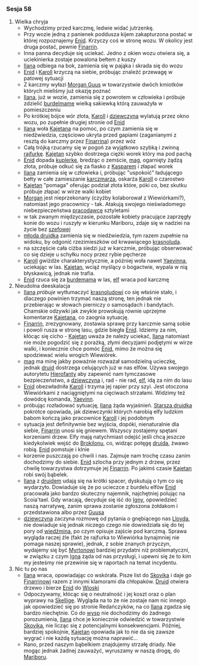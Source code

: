 ### Sesja 58
1. Wielka chryja
    - Wychodzimy przed karczmę, ledwie widać jutrzenkę.
    - Przy wozie jedną z panienek poddusza kijem zakapturzona postać w której rozpoznajemy [Enid](#p_enid). Krzyczy coś w stronę wozu. W okolicy jest druga postać, pewnie [Finarrin](#p_druid_finarrin).
    - Inna panna decyduje się uciekać. Jedno z okien wozu otwiera się, a uciekinierka zostaje powalona bełtem z kuszy
    - [Ilana](#g_ilana) odbiega na bok, zamienia się w pająka i skrada się do wozu
    - [Enid](#p_enid) i [Karoll](#p_karoll) krzyczą na siebie, próbując znaleźć przewagę w patowej sytuacji
    - Z karczmy wyłazi [Morgan Guus](#p_morgan) w towarzystwie dwóch kmiotków których mieliśmy już okazję poznać
    - [Ilana](#g_ilana), już w wozie, zamienia się z powrotem w człowieka i próbuje zdzielić [burdelmamę](#p_karoll) wielką sakiewką którą zauważyła w pomieszczeniu
    - Po krótkiej bójce wór złota, [Karoll](#p_karoll) i [dziewczyna](#g_ilana) wylatują przez okno wozu, po zupełnie drugiej stronie od [Enid](#p_enid)
    - [Ilana](#g_ilana) woła [Kajetana](#g_kajetan) na pomoc, po czym zamienia się w niedźwiedzia, częściowo ukryta przed gapiami (zaganianymi z resztą do karczmy przez [Finarrina](#p_druid_finarrin)) przez wóz
    - Całą trójką rzucamy się w pogoń za wyjątkowo szybką i zwinną [rajfurkę](#p_karoll). [Kajetan](#g_kajetan) szybko dostrzega ciężki worek który ma pod pachą
    - [Enid](#p_enid) dopada [kuplerkę](#p_karoll), bredząc o zemście, [mag](#g_kajetan), ogarnięty żądzą złota, próbuje odkuć się za fiasko z [Kasparem](#p_kaspar) i złapać worek
    - [Ilana](#g_ilana) zamienia się w człowieka i, próbując "uspokoić" ładującego bełty w całe zamieszanie [karczmarza](#p_morgan), oskarża [Karoll](#p_karoll) o czarostwo
    - [Kajetan](#g_kajetan) "pomaga" oferując podział złota które, póki co, bez skutku próbuje złapać w wirze walki kobiet
    - [Morgan](#p_morgan) jest nieprzekonany (czyżby kolaborował z Wiewiórkami?), natomiast jego pracownicy - tak. Atakują swojego nieświadomego niebezpieczeństwa [pracodawcę](#p_morgan) sztyletami
    - w tak zwanym międzyczasie, pozostałe kobiety pracujące zaprzęgły konie do wozu i ruszyły w kierunku Mariboru, zdaje się w nadziei na życie bez [szefowej](#p_karoll)
    - [młoda druidka](#g_ilana) zamienia się w niedźwiedzia, tym razem zupełnie na widoku, by odgonić rzezimieszków od krwawiącego [krasnoluda](#p_morgan).
    - na szczęście cała ciżba siedzi już w karczmie, próbując obserwować co się dzieje u schyłku nocy przez rybie pęcherze
    - [Karoll](#p_karoll) gwiżdże charakterystycznie, a później woła nawet [Yaevinna](#p_yaevinn), uciekając w las. [Kajetan](#g_kajetan), wciąż myślący o bogactwie, wypala w nią błyskawicą, jednak nie trafia.
    - [Enid](#p_enid) rzuca się za [burdemamą](#p_karoll) w las, [elf](#g_kajetan) wraca pod karczmę
2. Nieudolna deeskalacja
    - [Ilana](#g_ilana) _próbuje_ wytłumaczyć [krasnoludowi](#p_morgan) co się właśnie stało, i dlaczego powinien trzymać naszą stronę, ten jednak nie przebierając w słowach pierniczy o samosądach i bandytach. Chamskie odzywki jak zwykle prowokują równie uprzejme komentarze [Kajetana](#g_kajetan), co zaognia sytuację.
    - [Finarrin](#p_druid_finarrin), zrezygnowany, zostawia sprawę przy karczmie samą sobie i powoli rusza w stronę lasu, gdzie biegła [Enid](#p_enid). Idziemy za nim, kłócąc się cicho - [Kajetan](#g_kajetan) uważa że należy uciekać, [Ilana](#g_ilana) natomiast nie może pogodzić się z porażką, złymi decyzjami podjętymi w wirze walki, i koniecznie chce pomóc [Enid](#p_enid), mimo że można się spodziewać wielu wrogich Wiewiórek.
    - [mag](#g_kajetan) ma minę jakby poważnie rozważał samodzielną ucieczkę, jednak [druid](#p_druid_finarrin) dostrzega celujących już w nas elfów. Używa swojego autorytetu [Hierofanty](#p_druid_finarrin) aby zapewnić nam tymczasowe bezpieczeństwo, a [dziewczyna](#g_ilana) i, rad - nie rad, [elf](#g_kajetan), idą za nim do lasu
    - [Enid](#p_enid) obezwładniła [Karoll](#p_karoll) i trzyma jej rapier przy szyi. Jest otoczona Wiewiórkami z naciągniętymi na cięciwach strzałami. Widzimy też dowódcę komanda, [Yaevinn](#p_yaevinn).
    - próbując rozładować sytuację, [Ilana](#g_ilana) żąda wyjaśnień. [Starsza druidka](#p_enid) pokrótce opowiada, jak dziewczynki których narobią elfy ludzkim babom kończą jako pracownice [Karoll](#p_karoll) i jej podobnym
    - sytuacja jest definitywnie bez wyjścia, dopóki, nienaturalnie dla siebie, [Finarrin](#p_druid_finarrin) unosi się gniewem. Wszyscy zostajemy spętani korzeniami drzew. Elfy mają natychmiast odejść jeśli chcą jeszcze kiedykolwiek wejść do [Brokilonu](#l_brokilon), co, widząc potęgę [druida](#p_druid_finarrin), żwawo robią. [Enid](#p_enid) pomstuje i klnie
    - korzenie puszczają po chwili i nas. Zajmuje nam trochę czasu zanim dochodzimy do siebie. [Enid](#p_enid) szlocha przy jednym z drzew, przez chwilę towarzystwa dotrzymuje jej [Finarrin](#p_druid_finarrin). Po jakimś czasie [Kajetan](#g_kajetan) robi swój bąbelek.
    - [Ilana](#g_ilana) z [druidem](#p_druid_finarrin) udają się na krótki spacer, dyskutują o tym co się wydarzyło. Dowiaduje się że po ucieczce z burdelu elfów [Enid](#p_enid) pracowała jako bardzo skuteczny najemnik, najchętniej polując na Scoia'tael. Gdy wracają, decyduje się iść do [Igny](#p_igna), opowiedzieć naszą narratywę, zanim sprawa zostanie zgłoszona żołdakom i przedstawiona albo przez [Guusa](#p_morgan)
    - [dziewczyna](#g_ilana) zaczyna rozmowę od pytania o gnębiącego nas [Lloyda](#p_lloyd), nie dowiaduje się jednak niczego czego nie dowiedziała się do tej pory od [wiedźmina](#p_gaetan), po czym opisuje zajście pod karczmą. Sprawa wygląda raczej źle (fakt że rajfurka to Wiewiórka bynajmniej nie pomaga naszej sprawie), jednak, z sobie znanych przyczyn, wydajemy się być [Myrtonowi](#p_lord_myrton) bardziej przydatni niż problematyczni, w związku z czym [Igna](#p_igna) żąda od nas przysługi, i upewni się że to kim my jesteśmy nie przewinie się w raportach na temat incydentu.
3. Nic tu po nas
    - [Ilana](#g_ilana) wraca, opowiadając co wskórała. Pisze list do [Skovika](#p_skovik) i daje go [Finarrinowi](#p_druid_finarrin) razem z innymi klamorami dla chłopaków. [Druid](#p_druid_finarrin) otwiera drzewo i bierze [Enid](#p_enid) do [Wioski](#l_wioska)
    - Odpoczywamy, kłócąc się o neutralność i jej koszt oraz o plan wyprawy na [Skellige](#l_wyspy_skellige). Wygląda na to że nie zostaje nam nic innego jak opowiedzieć się po stronie Redańczyków, na co [Ilana](#g_ilana) zgadza się bardzo niechętnie. Co do [wysp](#l_wyspy_skellige) nie dochodzimy do żadnego porozumienia, [Ilana](#g_ilana) chce je koniecznie odwiedzić w towarzystwie [Skovika](#p_skovik), nie licząc się z potencjalnymi konsekwencjami. Później, bardziej spokojnie, [Kajetan](#g_kajetan) opowiada jak to nie da się zawsze wygrać i nie każdą sytuację można naprawić...
    - Rano, przed naszym bąbelkiem znajdujemy strzałę driady. Nie mogąc jednak żadnej zauważyć, wyruszamy w naszą drogę, do [Mariboru](#l_maribor).
